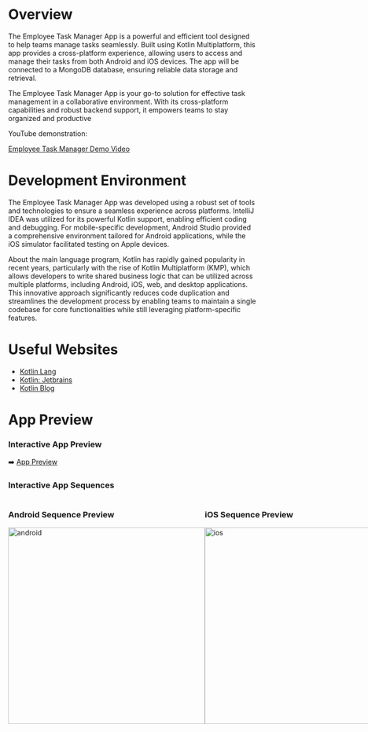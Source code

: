 # Overview

The Employee Task Manager App is a powerful and efficient tool designed to help 
teams manage tasks seamlessly. Built using Kotlin Multiplatform, this app provides 
a cross-platform experience, allowing users to access and manage their tasks from 
both Android and iOS devices. The app will be connected to a MongoDB database, 
ensuring reliable data storage and retrieval.

The Employee Task Manager App is your go-to solution for effective task management in a collaborative environment. With its cross-platform capabilities and robust backend support, it empowers teams to stay organized and productive

YouTube demonstration:

[Employee Task Manager Demo Video](https://youtu.be/U1w0QI6K13A)

# Development Environment

The Employee Task Manager App was developed using a robust set of tools and 
technologies to ensure a seamless experience across platforms. IntelliJ IDEA
was utilized for its powerful Kotlin support, enabling efficient coding and 
debugging. For mobile-specific development, Android Studio provided a comprehensive 
environment tailored for Android applications, while the iOS simulator facilitated 
testing on Apple devices. 

About the main language program, Kotlin has rapidly gained popularity in 
recent years, particularly with the rise of Kotlin Multiplatform (KMP), 
which allows developers to write shared business logic that can be utilized across 
multiple platforms, including Android, iOS, web, and desktop applications. This 
innovative approach significantly reduces code duplication and streamlines the 
development process by enabling teams to maintain a single codebase for core 
functionalities while still leveraging platform-specific features.

# Useful Websites

* [Kotlin Lang](https://kotlinlang.org/docs)
* [Kotlin: Jetbrains](https://www.jetbrains.com/opensource/kotlin/)
* [Kotlin Blog](https://blog.jetbrains.com/kotlin/)

# App Preview

### Interactive App Preview
➡️ [App Preview](https://appetize.io/embed/b_7lrdjz7bbdxl3oguhgub6fsm4q)

### Interactive App Sequences
<div style="display: flex; justify-content: space-between;">
    <div>
        <h3>Android Sequence Preview</h3>
        <img src="https://media.giphy.com/media/Th9jhNbZVK2xAAuo5D/giphy.gif" width="400" alt="android"/>
    </div>
    <div>
        <h3>iOS Sequence Preview</h3>
        <img src="https://media.giphy.com/media/h44e2jeDIB7UhDwP0Q/giphy.gif" width="400" alt="ios"/>
    </div>
</div>